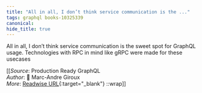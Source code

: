 ```yaml
---
title: "All in all, I don’t think service communication is the ..."
tags: graphql books-10325339
canonical: 
hide_title: true
---
```


All in all, I don’t think service communication is the sweet spot for GraphQL usage. Technologies with RPC in mind like gRPC were made for these usecases


[[_Source_: Production Ready GraphQL<br>
_Author_: 📕 Marc-Andre Giroux<br>
_More_: [Readwise URL](https://readwise.io/open/210672392){:target="_blank"}
::wrap]]
